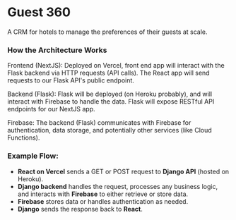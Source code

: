 # Guest 360 #

A CRM for hotels to manage the preferences of their guests at scale.

### How the Architecture Works

Frontend (NextJS): Deployed on Vercel, front end app will interact with the Flask backend via HTTP requests (API calls). The React app will send requests to our Flask API's public endpoint.

Backend (Flask): Flask will be deployed (on Heroku probably), and will interact with Firebase to handle the data. Flask will expose RESTful API endpoints for our NextJS app.

Firebase: The backend (Flask) communicates with Firebase for authentication, data storage, and potentially other services (like Cloud Functions).

### Example Flow:

- **React on Vercel** sends a GET or POST request to **Django API** (hosted on Heroku).
- **Django backend** handles the request, processes any business logic, and interacts with **Firebase** to either retrieve or store data.
- **Firebase** stores data or handles authentication as needed.
- **Django** sends the response back to **React**.
